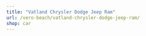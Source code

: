 ```yaml
---
title: "Vatland Chrysler Dodge Jeep Ram"
url: /vero-beach/vatland-chrysler-dodge-jeep-ram/
shop: car
---
```

